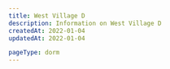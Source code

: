 ```yaml
---
title: West Village D
description: Information on West Village D
createdAt: 2022-01-04
updatedAt: 2022-01-04

pageType: dorm
---
```

  
  